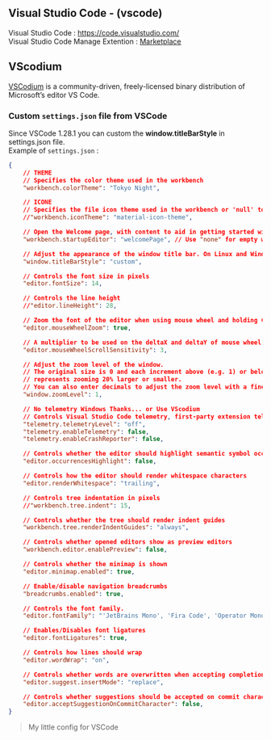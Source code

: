 ## Visual Studio Code - (vscode)

Visual Studio Code : https://code.visualstudio.com/ </br>
Visual Studio Code Manage Extention  : [Marketplace](https://marketplace.visualstudio.com/VSCode)

## VScodium

[VSCodium](https://vscodium.com/#moreinfo) is a community-driven, freely-licensed binary distribution of Microsoft’s editor VS Code.

### Custom `settings.json` file from VSCode

Since VSCode 1.28.1 you can custom the **window.titleBarStyle** in settings.json file. <br>
Example of `settings.json` :
```json
{
    // THEME
    // Specifies the color theme used in the workbench
    "workbench.colorTheme": "Tokyo Night",

    // ICONE
    // Specifies the file icon theme used in the workbench or 'null' to not show any file icons
    //"workbench.iconTheme": "material-icon-theme",

    // Open the Welcome page, with content to aid in getting started with VS Code and extensions.
    "workbench.startupEditor": "welcomePage", // Use "none" for empty welcomepage

    // Adjust the appearance of the window title bar. On Linux and Windows
    "window.titleBarStyle": "custom",

    // Controls the font size in pixels
    "editor.fontSize": 14,

    // Controls the line height
    //"editor.lineHeight": 28,

    // Zoom the font of the editor when using mouse wheel and holding Ctrl
    "editor.mouseWheelZoom": true,

    // A multiplier to be used on the deltaX and deltaY of mouse wheel scroll events
    "editor.mouseWheelScrollSensitivity": 3,

    // Adjust the zoom level of the window. 
    // The original size is 0 and each increment above (e.g. 1) or below (e.g. -1) 
    // represents zooming 20% larger or smaller.
    // You can also enter decimals to adjust the zoom level with a finer granularity
    "window.zoomLevel": 1,

    // No telemetry Windows Thanks... or Use VScodium
    // Controls Visual Studio Code telemetry, first-party extension telemetry and participating third-party extension telemetry.
    "telemetry.telemetryLevel": "off",
    "telemetry.enableTelemetry": false,
    "telemetry.enableCrashReporter": false,

    // Controls whether the editor should highlight semantic symbol occurrences
    "editor.occurrencesHighlight": false,

    // Controls how the editor should render whitespace characters
    "editor.renderWhitespace": "trailing",

    // Controls tree indentation in pixels
    //"workbench.tree.indent": 15,

    // Controls whether the tree should render indent guides
    "workbench.tree.renderIndentGuides": "always",

    // Controls whether opened editors show as preview editors
    "workbench.editor.enablePreview": false,

    // Controls whether the minimap is shown
    "editor.minimap.enabled": true,

    // Enable/disable navigation breadcrumbs
    "breadcrumbs.enabled": true,

    // Controls the font family.
    "editor.fontFamily": "'JetBrains Mono', 'Fira Code', 'Operator Mono Lig', monospace",

    // Enables/Disables font ligatures
    "editor.fontLigatures": true,

    // Controls how lines should wrap
    "editor.wordWrap": "on",

    // Controls whether words are overwritten when accepting completions
    "editor.suggest.insertMode": "replace",

    // Controls whether suggestions should be accepted on commit characters
    "editor.acceptSuggestionOnCommitCharacter": false,
}
```
> My little config for VSCode
